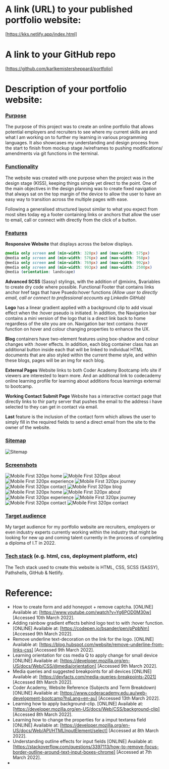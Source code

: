 



# A link (URL) to your published portfolio website:
[https://kks.netlify.app/index.html]
# A link to your GitHub repo
[https://github.com/karlkemistersheppard/portfolio]

# Description of your portfolio website:

### <u>**Purpose**</u>
The purpose of this project was to create an online portfolio that allows potential employers and recruiters to see where my current skills are and what I am working on to further my learning in various programming languages.  It also showcases my understanding and design process from the start to finish from mockup stage /wireframes to pushing modifications/ amendments via git functions in the terminal.

### <u>**Functionality**</u>
The website was created with one purpose when the project was in the design stage (KISS), keeping things simple yet direct to the point.
One of the main objectives in the design planning was to create fixed navigation that always sat on the top margin of the device to allow the user to have an easy way to transition across the multiple pages with ease.

Following a generalised structured layout similar to what you expect from most sites today eg a footer containing links or anchors that allow the user to email, call or connect with directly from the click of a button.

### <u>**Features**</u>

**Responsive Website** that displays across the below displays.
```scss 
@media only screen and (min-width: 320px) and (max-width: 575px)
@media only screen and (min-width: 576px) and (max-width: 768px)
@media only screen and (min-width: 769px) and (max-width: 992px)
@media only screen and (min-width: 993px) and (max-width: 2500px)
@media (orientation: landscape)
```
**Advanced SCSS** (Sassy) stylings, with the addition of @mixins, $variables to create dry code where possible.
Functional Footer that contains links anchor href tags that have Psuedo:hover functions *(Allow user to directly email, call or connect to professional accounts eg Linkedin GitHub)*

**Logo** has a linear gradient applied with a background clip to add visual effect when the :hover pseudo is initiated.  In addition, the Navigation bar contains a mini version of the logo that is a direct link back to home regardless of the site you are on.
Navigation bar text contains :hover function on hover and colour changing properties to enhance the UX.

**Blog** containers have two-element features using box-shadow and colour changes with :hover effects.
In addition, each blog container class has an additional button inside each that will be linked to individual HTML documents that are also styled within the current theme style, and within these blogs, pages will be an img for each blog.

**External Pages** Website links to both Coder Academy Bootcamp info site if viewers are interested to learn more.  And an additional link to codecademy online learning profile for learning about additions focus learnings external to bootcamp.

**Working Contact Submit Page** Website has a interactive contact page that directly links to thir party server that pushes the email to the address i have selected to they can get in contact via email.

**Last** feature is the inclusion of the contact form which allows the user to simply fill in the required fields to send a direct email from the site to the owner of the website.


### <u>**Sitemap**</u>
![Sitemap](/src/img/Sitemap.png)

### <u>**Screenshots**</u>
![Mobile First 320px home](./img/../src/img/Home_320px_Mobile.png)
![Mobile First 320px about](./img/../src/img/About_320px_Mobile.png)
![Mobile First 320px experience](./img/../src/img/Experience_320px_Mobile.png)
![Mobile First 320px journey](./img/../src/img/Learning_320px_Mobile.png)
![Mobile First 320px contact](./img/../src/img/Blog_320px_Mobile.png)
![Mobile First 320px blog](./img/../src/img/Blog1_320px_Mobile.png)
![Mobile First 320px home](./img/../src/img/Blog2_320px_Mobile.png)
![Mobile First 320px about](./img/../src/img/Blog2_320px_Mobile.png)
![Mobile First 320px experience](./img/../src/img/Blog3_320px_Mobile.png)
![Mobile First 320px journey](./img/../src/img/Blog4_320px_Mobile.png)
![Mobile First 320px contact](./img/../src/img/Blog5_320px_Mobile.png)
![Mobile First 320px contact](./img/../src/img/Contact_320px_Mobile.png)



### <u>**Target audience**</u>
My target audience for my portfolio website are recruiters, employers or even industry experts currently working within the industry that might be looking for new up and coming talent currently in the process of completing a diploma of I.T in 2022.

### <u>**Tech stack**</u> (e.g. html, css, deployment platform, etc)

The Tech stack used to create this website is HTML, CSS, SCSS (SASSY), Pathshells, GitHub & Netlify.

# Reference:

- How to create form and add honeypot + remove captcha. [ONLINE] Available at: [https://www.youtube.com/watch?v=Yg6POD0M30w] [Accessed 10th March 2022].
- Adding rainbow gradient effects behind logo text to with :hover function. [ONLINE] Available at: [https://codepen.io/bsander/pen/pPpbNm] [Accessed 9th March 2022].
- Remove underline text-decoration on the link for the logo. [ONLINE] Available at: [https://blog.hubspot.com/website/remove-underline-from-links-css] [Accessed 9th March 2022].
- Learning orientation for css media Q to apply change for small device [ONLINE] Available at: [https://developer.mozilla.org/en-US/docs/Web/CSS/@media/orientation] [Accessed 9th March 2022].
- Media queries and suggested breakpoints for all devices [ONLINE] Available at: [https://devfacts.com/media-queries-breakpoints-2021] [Accessed 8th March 2022].
- Coder Academy, Website Reference (Subjects and Term Breakdown) [ONLINE] Available at: [https://www.coderacademy.edu.au/web-development-bootcamp?hsLang=en-au] [Accessed 13th March 2022].
- Learning how to apply background-clip. [ONLINE] Available at: [https://developer.mozilla.org/en-US/docs/Web/CSS/background-clip] [Accessed 8th March 2022].
- Learning how to change the properties for a imput textarea field [ONLINE] Available at: [https://developer.mozilla.org/en-US/docs/Web/API/HTMLInputElement/select] [Accessed at 8th March 2022].
- Understanding outline effects for input fields [ONLINE] Available at: [https://stackoverflow.com/questions/3397113/how-to-remove-focus-border-outline-around-text-input-boxes-chrome] [Accessed at 7th March 2022].
- 
